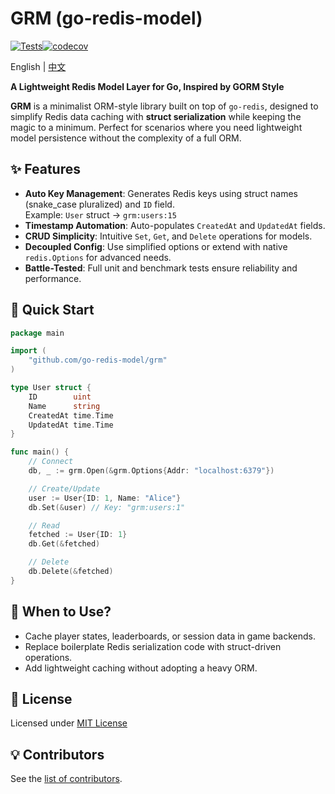 # GRM (go-redis-model) 

[![Tests](https://github.com/go-redis-model/grm/actions/workflows/test.yml/badge.svg)](https://github.com/go-redis-model/grm/actions)[![codecov](https://codecov.io/gh/go-redis-model/grm/branch/main/graph/badge.svg?token=afb57ac7-039f-407c-ba10-921a0e63c385)](https://codecov.io/gh/go-redis-model/grm)

English | [中文](./README_zh.md)


**A Lightweight Redis Model Layer for Go, Inspired by GORM Style**

**GRM** is a minimalist ORM-style library built on top of `go-redis`, designed to simplify Redis data caching with **struct serialization** while keeping the magic to a minimum. Perfect for scenarios where you need lightweight model persistence without the complexity of a full ORM.

## ✨ Features
- **Auto Key Management**: Generates Redis keys using struct names (snake_case pluralized) and `ID` field.  
  Example: `User` struct → `grm:users:15`
- **Timestamp Automation**: Auto-populates `CreatedAt` and `UpdatedAt` fields.
- **CRUD Simplicity**: Intuitive `Set`, `Get`, and `Delete` operations for models.
- **Decoupled Config**: Use simplified options or extend with native `redis.Options` for advanced needs.
- **Battle-Tested**: Full unit and benchmark tests ensure reliability and performance.

## 🚀 Quick Start
```go
package main

import (
    "github.com/go-redis-model/grm"
)

type User struct {
    ID        uint
    Name      string
    CreatedAt time.Time
    UpdatedAt time.Time
}

func main() {
    // Connect
    db, _ := grm.Open(&grm.Options{Addr: "localhost:6379"})

    // Create/Update
    user := User{ID: 1, Name: "Alice"}
    db.Set(&user) // Key: "grm:users:1"

    // Read
    fetched := User{ID: 1}
    db.Get(&fetched) 

    // Delete
    db.Delete(&fetched)
}
```

## 🔧 When to Use?
- Cache player states, leaderboards, or session data in game backends.
- Replace boilerplate Redis serialization code with struct-driven operations.
- Add lightweight caching without adopting a heavy ORM.

## 🔖 License

Licensed under [MIT License](./LICENSE)

## 💡 Contributors

See the [list of contributors](https://github.com/go-redis-model/grm/graphs/contributors).